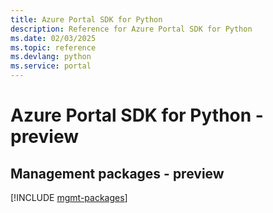 ```yaml
---
title: Azure Portal SDK for Python
description: Reference for Azure Portal SDK for Python
ms.date: 02/03/2025
ms.topic: reference
ms.devlang: python
ms.service: portal
---
```

# Azure Portal SDK for Python - preview

## Management packages - preview
[!INCLUDE [mgmt-packages](portal-mgmt-index.md)]